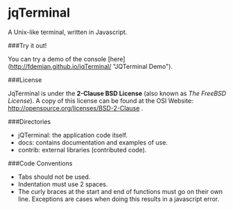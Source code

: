 jqTerminal
==========

A Unix-like terminal, written in Javascript.

###Try it out!

You can try a demo of the console [here] (http://fdemian.github.io/jqTerminal/ "JQTerminal Demo").

###License

JqTerminal is under the **2-Clause BSD License** (also known as *The FreeBSD License*). 
A copy of this license can be found at the OSI Website: http://opensource.org/licenses/BSD-2-Clause . 

###Directories

- jQTerminal: the application code itself.
- docs: contains documentation and examples of use. 
- contrib: external libraries (contributed code).

###Code Conventions

- Tabs should not be used. 
- Indentation must use 2 spaces.
- The curly braces at the start and end of functions must go on their own line. Exceptions are cases when doing this results in a javascript error.
